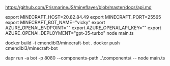 https://github.com/PrismarineJS/mineflayer/blob/master/docs/api.md

export MINECRAFT_HOST=20.82.84.49 
export MINECRAFT_PORT=25565
export MINECRAFT_BOT_NAME="vicky"
export AZURE_OPENAI_ENDPOINT="<endpoint>"
export AZURE_OPENAI_API_KEY="<key>"
export AZURE_OPENAI_DEPLOYMENT="gpt-35-turbo"
node main.ts

docker build -t cmendibl3/minecraft-bot .
docker push cmendibl3/minecraft-bot 

dapr run -a bot -p 8080 --components-path ..\components\ -- node main.ts